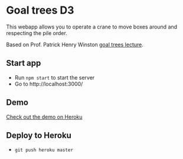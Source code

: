 # Goal trees D3

This webapp allows you to operate a crane to move boxes around and respecting the pile order.

Based on Prof. Patrick Henry Winston [goal trees lecture](https://www.youtube.com/watch?v=leXa7EKUPFk).

## Start app

- Run `npm start` to start the server
- Go to http://localhost:3000/

## Demo

[Check out the demo on Heroku](https://fathomless-bastion-70258.herokuapp.com)

## Deploy to Heroku

- `git push heroku master`

